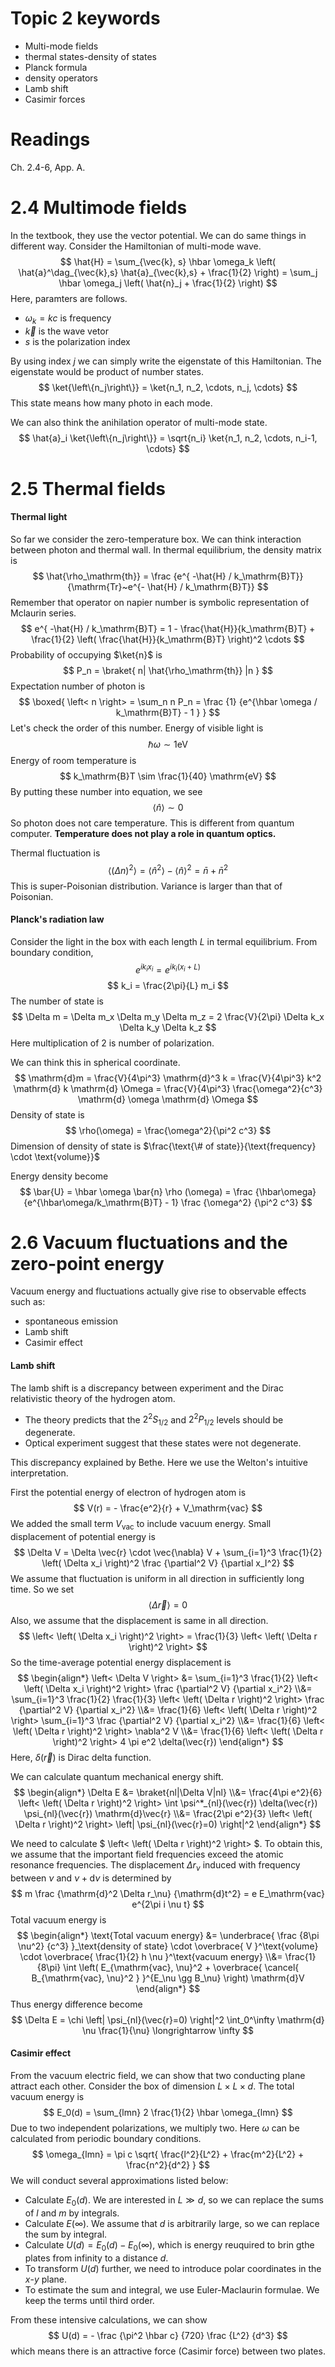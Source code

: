 
# __Topic 2 keywords__
- Multi-mode fields
- thermal states-density of states
- Planck formula
- density operators
- Lamb shift
- Casimir forces

# __Readings__
Ch. 2.4-6, App. A.

# __2.4 Multimode fields__
In the textbook, they use the vector potential. 
We can do same things in different way.
Consider the Hamiltonian of multi-mode wave.
$$
    \hat{H}
    =
    \sum_{\vec{k}, s}
    \hbar \omega_k
    \left(
        \hat{a}^\dag_{\vec{k},s}
        \hat{a}_{\vec{k},s}
        +
        \frac{1}{2}
    \right)
    =
    \sum_j
    \hbar \omega_j
    \left(
        \hat{n}_j
        +
        \frac{1}{2}
    \right)
$$
Here, paramters are follows.
- $\omega_k=kc$ is frequency
- $\vec{k}$ is the wave vetor
- $s$ is the polarization index

By using index $j$ we can simply write the eigenstate of this Hamiltonian.
The eigenstate would be product of number states.
$$
    \ket{\left\{n_j\right\}}
    =
    \ket{n_1, n_2, \cdots, n_j, \cdots}
$$
This state means how many photo in each mode.

We can also think the anihilation operator of multi-mode state.
$$
    \hat{a}_i
    \ket{\left\{n_j\right\}}
    =
    \sqrt{n_i}
    \ket{n_1, n_2, \cdots, n_i-1, \cdots}
$$

# __2.5 Thermal fields__
#### Thermal light
So far we consider the zero-temperature box.
We can think interaction between photon and thermal wall.
In thermal equilibrium, the density matrix is
$$
    \hat{\rho_\mathrm{th}}
    =
    \frac
    {e^{ -\hat{H} / k_\mathrm{B}T}}
    {\mathrm{Tr}~e^{- \hat{H} / k_\mathrm{B}T}}
$$
Remember that operator on napier number is symbolic representation of Mclaurin 
series.
$$
    e^{ -\hat{H} / k_\mathrm{B}T}
    =
    1 
    - 
    \frac{\hat{H}}{k_\mathrm{B}T}
    +
    \frac{1}{2}
    \left(
        \frac{\hat{H}}{k_\mathrm{B}T}
    \right)^2
    \cdots
$$
Probability of occupying $\ket{n}$ is
$$
    P_n 
    =
    \braket{
        n|
        \hat{\rho_\mathrm{th}}
        |n
    }
$$
Expectation number of photon is 
$$
    \boxed{
    \left< n \right>
    =
    \sum_n
    n P_n
    =
    \frac
    {1}
    {e^{\hbar \omega / k_\mathrm{B}T}  - 1 }
    }
$$
Let's check the order of this number.
Energy of visible light is 
$$
    \hbar \omega
    \sim
    1
    \mathrm{eV}
$$
Energy of room temperature is
$$
    k_\mathrm{B}T
    \sim
    \frac{1}{40}
    \mathrm{eV}
$$
By putting these number into equation, we see
$$
    \left< \hat{n} \right>
    \sim
    0
$$
So photon does not care temperature. This is different from quantum computer.
**Temperature does not play a role in quantum optics.**

Thermal fluctuation is
$$
    \left< \left( \Delta n \right)^2 \right>
    =
    \left< \hat{n}^2 \right>
    -
    \left< \hat{n} \right>^2
    =
    \bar{n}
    +
    \bar{n}^2
$$
This is super-Poisonian distribution. Variance is larger than that of Poisonian.
#### Planck's radiation law
Consider the light in the box with each length $L$ in termal equilibrium.
From boundary condition,
$$
    e^{i k_i x_i}
    =
    e^{i k_i (x_i+L)}
$$
$$
    k_i 
    =
    \frac{2\pi}{L} 
    m_i
$$
The number of state is 
$$
    \Delta m
    =
    \Delta m_x
    \Delta m_y
    \Delta m_z
    =
    2
    \frac{V}{2\pi}
    \Delta k_x
    \Delta k_y
    \Delta k_z
$$
Here multiplication of 2 is number of polarization.

We can think this in spherical coordinate.
$$
    \mathrm{d}m
    =
    \frac{V}{4\pi^3}
    \mathrm{d}^3 k
    =
    \frac{V}{4\pi^3}
    k^2
    \mathrm{d} k
    \mathrm{d} \Omega
    =
    \frac{V}{4\pi^3}
    \frac{\omega^2}{c^3}
    \mathrm{d} \omega
    \mathrm{d} \Omega
$$
Density of state is 
$$
    \rho(\omega)
    =
    \frac{\omega^2}{\pi^2 c^3}
$$
Dimension of density of state is 
$\frac{\text{\# of state}}{\text{frequency} \cdot \text{volume}}$

Energy density become
$$
    \bar{U}
    =
    \hbar \omega \bar{n} \rho (\omega)
    =
    \frac
    {\hbar\omega}
    {e^{\hbar\omega/k_\mathrm{B}T} - 1}
    \frac
    {\omega^2}
    {\pi^2 c^3}
$$

# __2.6 Vacuum fluctuations and the zero-point energy__
Vacuum energy and fluctuations actually give rise to observable effects such as:
- spontaneous emission
- Lamb shift 
- Casimir effect
#### Lamb shift
The lamb shift is a discrepancy between experiment and the Dirac relativistic
theory of the hydrogen atom.
- The theory predicts that the $2^2S_{1/2}$ and $2^2P_{1/2}$ levels should be degenerate.
- Optical experiment suggest that these states were not degenerate.

This discrepancy explained by Bethe. Here we use the Welton's intuitive 
interpretation.

First the potential energy of electron of hydrogen atom is
$$
    V(r)
    =
    -
    \frac{e^2}{r}
    +
    V_\mathrm{vac}
$$
We added the small term $V_\mathrm{vac}$ to include vacuum energy.
Small displacement of potential energy is 
$$
    \Delta V 
    =
    \Delta \vec{r}
    \cdot
    \vec{\nabla} V
    +
    \sum_{i=1}^3
    \frac{1}{2}
    \left(
        \Delta x_i
    \right)^2
    \frac
    {\partial^2 V}
    {\partial x_I^2}
$$
We assume that fluctuation is uniform in all direction in sufficiently long time. 
So we set 
$$ 
    \left< \Delta \vec{r} \right> = 0 
$$
Also, we assume that the displacement is same in all direction. 
$$
    \left< 
        \left( 
            \Delta x_i 
        \right)^2 
    \right> 
    = 
    \frac{1}{3} 
    \left< 
        \left( 
            \Delta r
        \right)^2 
    \right>
$$
So the time-average potential energy displacement is 
$$
\begin{align*}
    \left<
        \Delta V
    \right>
    &=
    \sum_{i=1}^3
    \frac{1}{2}
    \left<
        \left(
            \Delta x_i
        \right)^2
    \right>
    \frac
    {\partial^2 V}
    {\partial x_i^2}
    \\&=
    \sum_{i=1}^3
    \frac{1}{2}
    \frac{1}{3}
    \left<
        \left( 
            \Delta r
        \right)^2 
    \right>
    \frac
    {\partial^2 V}
    {\partial x_i^2}
    \\&=
    \frac{1}{6}
    \left<
        \left( 
            \Delta r
        \right)^2 
    \right>
    \sum_{i=1}^3
    \frac
    {\partial^2 V}
    {\partial x_i^2}
    \\&=
    \frac{1}{6}
    \left<
        \left( 
            \Delta r
        \right)^2 
    \right>
    \nabla^2 V
    \\&=
    \frac{1}{6}
    \left<
        \left( 
            \Delta r
        \right)^2 
    \right>
    4 \pi e^2 \delta(\vec{r})
\end{align*}
$$
Here, $\delta(\vec{r})$ is Dirac delta function.

We can calculate quantum mechanical energy shift.
$$
\begin{align*}
    \Delta E
    &=
    \braket{nl|\Delta V|nl}
    \\&=
    \frac{4\pi e^2}{6}
    \left<
        \left( 
            \Delta r
        \right)^2 
    \right>
    \int
    \psi^*_{nl}(\vec{r})
    \delta(\vec{r})
    \psi_{nl}(\vec{r})
    \mathrm{d}\vec{r}
    \\&=
    \frac{2\pi e^2}{3}
    \left<
        \left( 
            \Delta r
        \right)^2 
    \right>
    \left|
        \psi_{nl}(\vec{r}=0)
    \right|^2
\end{align*}
$$

We need to calculate 
$
    \left<
        \left( 
            \Delta r
        \right)^2 
    \right>
$.
To obtain this, we assume that the important field frequencies exceed the atomic
resonance frequencies.
The displacement $\Delta r_\nu$ induced with frequency between $\nu$ and 
$\nu+\mathrm{d}\nu$ is determined by
$$
    m
    \frac
    {\mathrm{d}^2 \Delta r_\nu}
    {\mathrm{d}t^2}
    =
    e E_\mathrm{vac} e^{2\pi i \nu t}
$$
Total vacuum energy is 
$$
\begin{align*}
    \text{Total vacuum energy}
    &=
    \underbrace{
    \frac
    {8\pi \nu^2}
    {c^3}
    }_\text{density of state}
    \cdot 
    \overbrace{
    V
    }^\text{volume}
    \cdot 
    \overbrace{
    \frac{1}{2}
    h \nu
    }^\text{vacuum energy}
    \\&=
    \frac{1}{8\pi}
    \int
    \left(
        E_{\mathrm{vac}, \nu}^2
        +
        \overbrace{
            \cancel{
                B_{\mathrm{vac}, \nu}^2
            }
        }^{E_\nu \gg B_\nu}
    \right)
    \mathrm{d}V
\end{align*}
$$
Thus energy difference become
$$
    \Delta E
    =
    \chi 
    \left|
        \psi_{nl}(\vec{r}=0)
    \right|^2
    \int_0^\infty 
    \mathrm{d} \nu
    \frac{1}{\nu}
    \longrightarrow
    \infty
$$

#### Casimir effect
From the vacuum electric field, we can show that two conducting plane attract 
each other.
Consider the box of dimension $L\times L \times d$. 
The total vacuum energy is 
$$
    E_0(d)
    =
    \sum_{lmn}
    2
    \frac{1}{2}
    \hbar \omega_{lmn}
$$
Due to two independent polarizations, we multiply two.
Here $\omega$ can be calculated from periodic boundary conditions.
$$
    \omega_{lmn}
    =
    \pi c
    \sqrt{
        \frac{l^2}{L^2}
        +
        \frac{m^2}{L^2}
        +
        \frac{n^2}{d^2}
    }
$$
We will conduct several approximations listed below:
- Calculate $E_0(d)$. We are interested in $L \gg d$, so we can replace the sums of $l$ and $m$ by integrals.
- Calculate $E(\infty)$. We assume that $d$ is arbitrarily large, so we can replace the sum by integral.
- Calculate $U(d)=E_0(d)-E_0(\infty)$, which is energy reuquired to brin gthe plates from infinity to a distance $d$.
- To transform $U(d)$ further, we need to introduce polar coordinates in the $x$-$y$ plane.
- To estimate the sum and integral, we use Euler-Maclaurin formulae. We keep the terms until third order.

From these intensive calculations, we can show 
$$
    U(d)
    =
    -
    \frac
    {\pi^2 \hbar c}
    {720}
    \frac
    {L^2}
    {d^3}
$$
which means there is an attractive force (Casimir force) between two plates.
